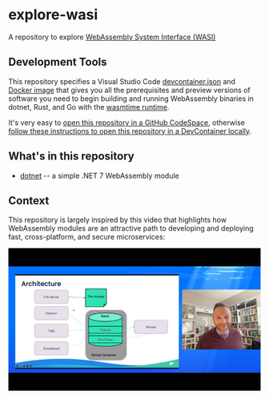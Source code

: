 # explore-wasi

A repository to explore [WebAssembly System Interface (WASI)](https://github.com/bytecodealliance/wasmtime/blob/main/docs/WASI-intro.md)

## Development Tools

This repository specifies a Visual Studio Code [devcontainer.json](.devcontainer/devcontainer.json) and [Docker image](.devcontainer/Dockerfile) that gives you all the prerequisites and preview versions of software you need to begin building and running WebAssembly binaries in dotnet, Rust, and Go with the [wasmtime runtime](https://github.com/bytecodealliance/wasmtime).

It's very easy to [open this repository in a GitHub CodeSpace](https://docs.github.com/en/codespaces/developing-in-codespaces/creating-a-codespace#creating-a-codespace), otherwise [follow these instructions to open this repository in a DevContainer locally](https://code.visualstudio.com/docs/remote/containers).

## What's in this repository

- [dotnet](./dotnet/README.md) -- a simple .NET 7 WebAssembly module

## Context

This repository is largely inspired by this video that highlights how WebAssembly modules are an attractive path to developing and deploying fast, cross-platform, and secure microservices:

[![WebAssembly and Containers on YouTube](img/wasm-modules-small.png)](https://www.youtube.com/watch?v=OGcm3rHg630)

